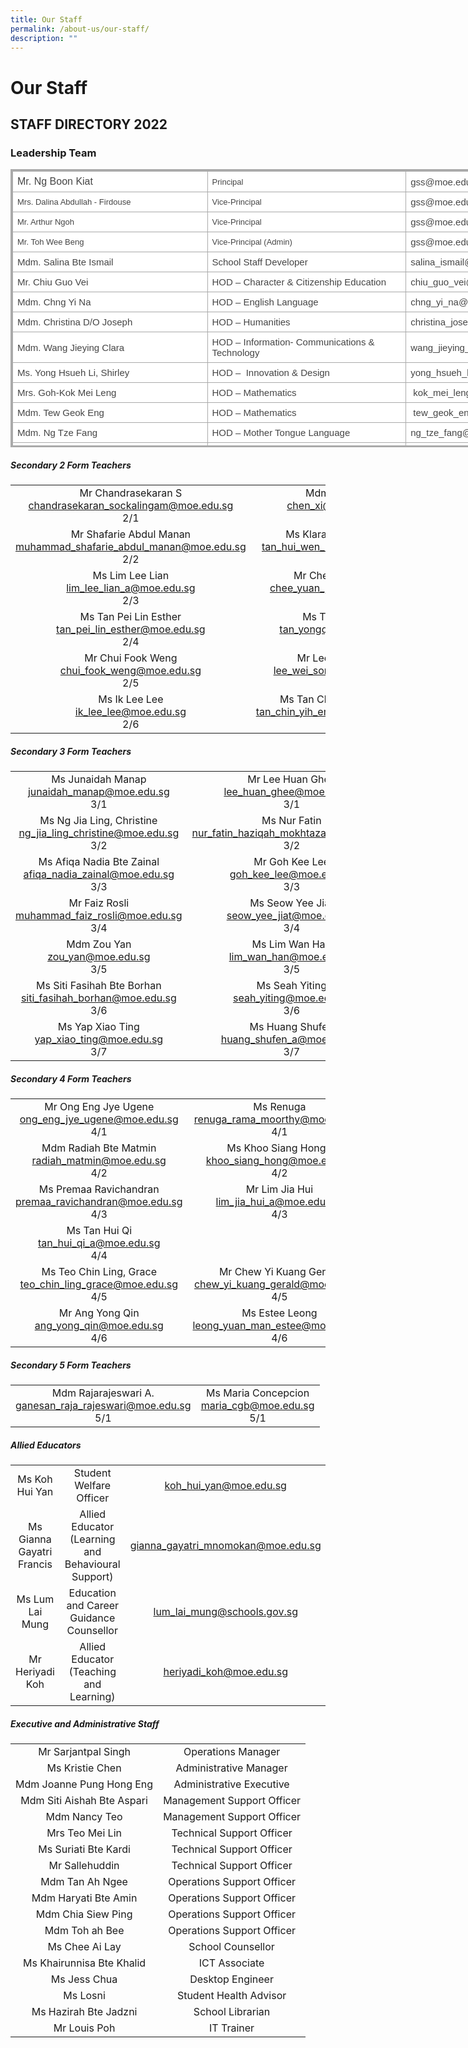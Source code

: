 ```yaml
---
title: Our Staff
permalink: /about-us/our-staff/
description: ""
---
```

# **Our Staff**

## STAFF DIRECTORY 2022

### Leadership Team

<table style="margin: 0px; outline: 0px; padding: 0px; border-collapse: collapse; border: 3px solid rgb(170, 170, 170); color: rgb(69, 69, 69); font-family: Arial, sans-serif; font-size: 15px; font-style: normal; font-variant-ligatures: normal; font-variant-caps: normal; font-weight: 500; letter-spacing: normal; orphans: 2; text-align: left; text-transform: none; white-space: normal; widows: 2; word-spacing: 0px; -webkit-text-stroke-width: 0px; background-color: rgb(255, 255, 255); text-decoration-thickness: initial; text-decoration-style: initial; text-decoration-color: initial; width: 950px; height: 445px;" class="iveo_table ives_tab_simple3" width="874"><tbody style="margin: 0px; outline: 0px; padding: 0px;" class=""><tr style="margin: 0px; outline: 0px; padding: 0px;" class="" height="23"><td style="margin: 0px; outline: 0px; padding: 7px; text-align: left; border: 1px solid rgb(170, 170, 170); width: 450px;" width="500" class="" height="28"><font style="margin: 0px; outline: 0px; padding: 0px;" size="3" face="arial, sans-serif">Mr. Ng Boon Kiat</font></td><td style="margin: 0px; outline: 0px; padding: 7px; text-align: left; border: 1px solid rgb(170, 170, 170); width: 450px;" width="500" class=""><font style="margin: 0px; outline: 0px; padding: 0px;" size="2" face="arial, sans-serif">Principal&nbsp;</font></td><td style="margin: 0px; outline: 0px; padding: 7px; text-align: left; border: 1px solid rgb(170, 170, 170); width: 250px;" width="200" class=""><font style="margin: 0px; outline: 0px; padding: 0px;" face="arial, sans-serif">gss@moe.edu.sg&nbsp;</font></td></tr><tr style="margin: 0px; outline: 0px; padding: 0px;" class="" height="23"><td style="margin: 0px; outline: 0px; padding: 7px; text-align: left; border: 1px solid rgb(170, 170, 170);" width="234" class="" height="23"><font style="margin: 0px; outline: 0px; padding: 0px;" size="2" face="arial, sans-serif">Mrs. Dalina Abdullah<font style="margin: 0px; outline: 0px; padding: 0px;" class="">&nbsp;-&nbsp;</font><font style="margin: 0px; outline: 0px; padding: 0px;" class="">Firdouse</font><font style="margin: 0px; outline: 0px; padding: 0px;" class="">&nbsp;&nbsp;</font></font></td><td style="margin: 0px; outline: 0px; padding: 7px; text-align: left; border: 1px solid rgb(170, 170, 170);" width="366" class=""><font style="margin: 0px; outline: 0px; padding: 0px;" size="2" face="arial, sans-serif">Vice-Principal<font style="margin: 0px; outline: 0px; padding: 0px;" class="">&nbsp;</font></font></td><td style="margin: 0px; outline: 0px; padding: 7px; text-align: left; border: 1px solid rgb(170, 170, 170);" width="274" class=""><font style="margin: 0px; outline: 0px; padding: 0px;" face="arial, sans-serif">gss@moe.edu.sg&nbsp;&nbsp;</font></td></tr><tr style="margin: 0px; outline: 0px; padding: 0px;" class="" height="23"><td style="margin: 0px; outline: 0px; padding: 7px; text-align: left; border: 1px solid rgb(170, 170, 170);" width="234" class="" height="23"><font style="margin: 0px; outline: 0px; padding: 0px;" size="2" face="arial, sans-serif">Mr. Arthur Ngoh</font></td><td style="margin: 0px; outline: 0px; padding: 7px; text-align: left; border: 1px solid rgb(170, 170, 170);" width="366" class=""><font style="margin: 0px; outline: 0px; padding: 0px;" size="2" face="arial, sans-serif">Vice-Principal<font style="margin: 0px; outline: 0px; padding: 0px;" class="">&nbsp;</font></font></td><td style="margin: 0px; outline: 0px; padding: 7px; text-align: left; border: 1px solid rgb(170, 170, 170);" width="274" class=""><font style="margin: 0px; outline: 0px; padding: 0px;" face="arial, sans-serif">gss@moe.edu.sg&nbsp;</font></td></tr><tr style="margin: 0px; outline: 0px; padding: 0px;" class="" height="23"><td style="margin: 0px; outline: 0px; padding: 7px; text-align: left; border: 1px solid rgb(170, 170, 170);" width="234" class="" height="23"><font style="margin: 0px; outline: 0px; padding: 0px;" size="2" face="arial, sans-serif">Mr. Toh Wee Beng</font></td><td style="margin: 0px; outline: 0px; padding: 7px; text-align: left; border: 1px solid rgb(170, 170, 170);" width="366" class=""><font style="margin: 0px; outline: 0px; padding: 0px;" size="2" face="arial, sans-serif">Vice-Principal (Admin)<font style="margin: 0px; outline: 0px; padding: 0px;" class="">&nbsp;</font></font></td><td style="margin: 0px; outline: 0px; padding: 7px; text-align: left; border: 1px solid rgb(170, 170, 170);" width="274" class=""><font style="margin: 0px; outline: 0px; padding: 0px;" face="arial, sans-serif">gss@moe.edu.sg&nbsp;&nbsp;</font></td></tr><tr style="margin: 0px; outline: 0px; padding: 0px;" class="" height="22"><td style="margin: 0px; outline: 0px; padding: 7px; text-align: left; border: 1px solid rgb(170, 170, 170);" width="234" class="" height="22"><font style="margin: 0px; outline: 0px; padding: 0px;" face="arial, sans-serif">Mdm. Salina Bte Ismail</font></td><td style="margin: 0px; outline: 0px; padding: 7px; text-align: left; border: 1px solid rgb(170, 170, 170);" width="366" class=""><font style="margin: 0px; outline: 0px; padding: 0px;" face="arial, sans-serif"><font style="margin: 0px; outline: 0px; padding: 0px;" class="">School Staff Developer</font></font></td><td style="margin: 0px; outline: 0px; padding: 7px; text-align: left; border: 1px solid rgb(170, 170, 170);" width="274" class=""><font style="margin: 0px; outline: 0px; padding: 0px;" face="arial, sans-serif">salina_ismail@moe.edu.sg<font style="margin: 0px; outline: 0px; padding: 0px;" class="">&nbsp;</font></font></td></tr><tr style="margin: 0px; outline: 0px; padding: 0px;" class="" height="22"><td style="margin: 0px; outline: 0px; padding: 7px; text-align: left; border: 1px solid rgb(170, 170, 170);" width="234" class="" height="22"><font style="margin: 0px; outline: 0px; padding: 0px;" face="arial, sans-serif">Mr. Chiu Guo Vei<font style="margin: 0px; outline: 0px; padding: 0px;" class="">&nbsp;</font></font></td><td style="margin: 0px; outline: 0px; padding: 7px; text-align: left; border: 1px solid rgb(170, 170, 170);" width="366" class=""><font style="margin: 0px; outline: 0px; padding: 0px;" face="arial, sans-serif">HOD –&nbsp;Character &amp; Citizenship Education</font></td><td style="margin: 0px; outline: 0px; padding: 7px; text-align: left; border: 1px solid rgb(170, 170, 170);" width="274" class=""><font style="margin: 0px; outline: 0px; padding: 0px;" face="arial, sans-serif">chiu_guo_vei@moe.edu.sg</font></td></tr><tr style="margin: 0px; outline: 0px; padding: 0px;" class="" height="22"><td style="margin: 0px; outline: 0px; padding: 7px; text-align: left; border: 1px solid rgb(170, 170, 170);" width="234" class="" height="22"><font style="margin: 0px; outline: 0px; padding: 0px;" face="arial, sans-serif">Mdm. Chng Yi Na&nbsp;</font></td><td style="margin: 0px; outline: 0px; padding: 7px; text-align: left; border: 1px solid rgb(170, 170, 170);" width="366" class=""><font style="margin: 0px; outline: 0px; padding: 0px;" face="arial, sans-serif">HOD – English Language<font style="margin: 0px; outline: 0px; padding: 0px;" class="">&nbsp;</font></font></td><td style="margin: 0px; outline: 0px; padding: 7px; text-align: left; border: 1px solid rgb(170, 170, 170);" width="274" class=""><font style="margin: 0px; outline: 0px; padding: 0px;" face="arial, sans-serif">chng_yi_na@moe.edu.sg&nbsp;<font style="margin: 0px; outline: 0px; padding: 0px;" class="">&nbsp;</font></font></td></tr><tr style="margin: 0px; outline: 0px; padding: 0px;" class="" height="22"><td style="margin: 0px; outline: 0px; padding: 7px; text-align: left; border: 1px solid rgb(170, 170, 170);" width="234" class="" height="22"><font style="margin: 0px; outline: 0px; padding: 0px;" face="arial, sans-serif">Mdm. Christina D/O Joseph</font></td><td style="margin: 0px; outline: 0px; padding: 7px; text-align: left; border: 1px solid rgb(170, 170, 170);" width="366" class=""><font style="margin: 0px; outline: 0px; padding: 0px;" face="arial, sans-serif"><font style="margin: 0px; outline: 0px; padding: 0px;" class="">HOD – Humanities</font></font></td><td style="margin: 0px; outline: 0px; padding: 7px; text-align: left; border: 1px solid rgb(170, 170, 170);" width="274" class=""><font style="margin: 0px; outline: 0px; padding: 0px;" face="arial, sans-serif">christina_joseph@moe.edu.sg<font style="margin: 0px; outline: 0px; padding: 0px;" class="">&nbsp;</font></font></td></tr><tr style="margin: 0px; outline: 0px; padding: 0px;" class="" height="19"><td style="margin: 0px; outline: 0px; padding: 7px; text-align: left; border: 1px solid rgb(170, 170, 170);" width="234" class="" height="19"><font style="margin: 0px; outline: 0px; padding: 0px;" face="arial, sans-serif">Mdm. Wang Jieying Clara&nbsp;</font></td><td style="margin: 0px; outline: 0px; padding: 7px; text-align: left; border: 1px solid rgb(170, 170, 170);" width="366" class=""><font style="margin: 0px; outline: 0px; padding: 0px;" face="arial, sans-serif">HOD –&nbsp;Information- Communications &amp; Technology&nbsp;</font></td><td style="margin: 0px; outline: 0px; padding: 7px; text-align: left; border: 1px solid rgb(170, 170, 170);" width="274" class=""><font style="margin: 0px; outline: 0px; padding: 0px;" face="arial, sans-serif">wang_jieying_clara@moe.edu.sg&nbsp;<font style="margin: 0px; outline: 0px; padding: 0px;" class="">&nbsp;</font></font></td></tr><tr style="margin: 0px; outline: 0px; padding: 0px;" class="" height="22"><td style="margin: 0px; outline: 0px; padding: 7px; text-align: left; border: 1px solid rgb(170, 170, 170);" width="234" class="" height="22"><span style="margin: 0px; outline: 0px; padding: 0px;" class=""><font style="margin: 0px; outline: 0px; padding: 0px;" face="arial, sans-serif">Ms. Yong Hsueh Li, Shirley&nbsp;&nbsp;&nbsp;&nbsp;</font></span></td><td style="margin: 0px; outline: 0px; padding: 7px; text-align: left; border: 1px solid rgb(170, 170, 170);" width="366" class=""><span style="margin: 0px; outline: 0px; padding: 0px;" class=""><font style="margin: 0px; outline: 0px; padding: 0px;" face="arial, sans-serif">HOD&nbsp;–&nbsp;&nbsp;Innovation &amp; Design&nbsp;&nbsp;</font></span></td><td style="margin: 0px; outline: 0px; padding: 7px; text-align: left; border: 1px solid rgb(170, 170, 170);" width="274" class=""><span style="margin: 0px; outline: 0px; padding: 0px;" class=""><font style="margin: 0px; outline: 0px; padding: 0px;" face="arial, sans-serif">yong_hsueh_li_shirley@moe.edu.sg&nbsp;&nbsp;&nbsp;&nbsp;</font></span></td></tr><tr style="margin: 0px; outline: 0px; padding: 0px;" class="" height="22"><td style="margin: 0px; outline: 0px; padding: 7px; text-align: left; border: 1px solid rgb(170, 170, 170);" width="234" class="" height="22"><span style="margin: 0px; outline: 0px; padding: 0px;" class=""><font style="margin: 0px; outline: 0px; padding: 0px;" face="arial, sans-serif">Mrs. Goh-Kok Mei Leng&nbsp;</font></span></td><td style="margin: 0px; outline: 0px; padding: 7px; text-align: left; border: 1px solid rgb(170, 170, 170);" width="366" class=""><span style="margin: 0px; outline: 0px; padding: 0px;" class=""><font style="margin: 0px; outline: 0px; padding: 0px;" face="arial, sans-serif">HOD – Mathematics&nbsp;&nbsp;</font></span></td><td style="margin: 0px; outline: 0px; padding: 7px; text-align: left; border: 1px solid rgb(170, 170, 170);" width="274" class=""><font style="margin: 0px; outline: 0px; padding: 0px;" face="arial, sans-serif">&nbsp;kok_mei_leng@moe.edu.sg&nbsp;</font></td></tr><tr style="margin: 0px; outline: 0px; padding: 0px;" class="" height="22"><td style="margin: 0px; outline: 0px; padding: 7px; text-align: left; border: 1px solid rgb(170, 170, 170);" width="234" class="" height="22"><span style="margin: 0px; outline: 0px; padding: 0px;" class=""><font style="margin: 0px; outline: 0px; padding: 0px;" face="arial, sans-serif">Mdm. Tew Geok Eng&nbsp;</font></span></td><td style="margin: 0px; outline: 0px; padding: 7px; text-align: left; border: 1px solid rgb(170, 170, 170);" width="366" class=""><span style="margin: 0px; outline: 0px; padding: 0px;" class=""><font style="margin: 0px; outline: 0px; padding: 0px;" face="arial, sans-serif">HOD – Mathematics&nbsp;&nbsp;</font></span></td><td style="margin: 0px; outline: 0px; padding: 7px; text-align: left; border: 1px solid rgb(170, 170, 170);" width="274" class=""><font style="margin: 0px; outline: 0px; padding: 0px;" face="arial, sans-serif">&nbsp;tew_geok_eng@moe.edu.sg&nbsp;</font></td></tr><tr style="margin: 0px; outline: 0px; padding: 0px;" class="" height="22"><td style="margin: 0px; outline: 0px; padding: 7px; text-align: left; border: 1px solid rgb(170, 170, 170);" width="234" class="" height="22"><font style="margin: 0px; outline: 0px; padding: 0px;" face="arial, sans-serif">Mdm. Ng Tze Fang&nbsp;&nbsp;</font></td><td style="margin: 0px; outline: 0px; padding: 7px; text-align: left; border: 1px solid rgb(170, 170, 170);" width="366" class=""><font style="margin: 0px; outline: 0px; padding: 0px;" face="arial, sans-serif">HOD – Mother Tongue Language</font></td><td style="margin: 0px; outline: 0px; padding: 7px; text-align: left; border: 1px solid rgb(170, 170, 170);" width="274" class=""><span style="margin: 0px; outline: 0px; padding: 0px;" class=""><font style="margin: 0px; outline: 0px; padding: 0px;" face="arial, sans-serif">ng_tze_fang@moe.edu.sg&nbsp;&nbsp;</font></span></td></tr><tr style="margin: 0px; outline: 0px; padding: 0px;" class="" height="22"><td style="margin: 0px; outline: 0px; padding: 7px; text-align: left; border: 1px solid rgb(170, 170, 170);" width="234" class="" height="22"><span style="margin: 0px; outline: 0px; padding: 0px;" class=""><font style="margin: 0px; outline: 0px; padding: 0px;" face="arial, sans-serif">Mr. R Rajkumar&nbsp;</font></span></td><td style="margin: 0px; outline: 0px; padding: 7px; text-align: left; border: 1px solid rgb(170, 170, 170);" width="366" class=""><span style="margin: 0px; outline: 0px; padding: 0px;" class=""><font style="margin: 0px; outline: 0px; padding: 0px;" face="arial, sans-serif">HOD&nbsp;– Normal(Technical)&nbsp;&nbsp;&nbsp;</font></span></td><td style="margin: 0px; outline: 0px; padding: 7px; text-align: left; border: 1px solid rgb(170, 170, 170);" width="274" class=""><span style="margin: 0px; outline: 0px; padding: 0px;" class=""><font style="margin: 0px; outline: 0px; padding: 0px;" face="arial, sans-serif">r_rajkumar@moe.edu.sg&nbsp;&nbsp;&nbsp;</font></span></td></tr><tr style="margin: 0px; outline: 0px; padding: 0px;" class="" height="22"><td style="margin: 0px; outline: 0px; padding: 7px; text-align: left; border: 1px solid rgb(170, 170, 170);" width="234" class="" height="22"><font style="margin: 0px; outline: 0px; padding: 0px;" face="arial, sans-serif">Ms. Ang Lip Eng Penny&nbsp;</font></td><td style="margin: 0px; outline: 0px; padding: 7px; text-align: left; border: 1px solid rgb(170, 170, 170);" width="366" class=""><font style="margin: 0px; outline: 0px; padding: 0px;" face="arial, sans-serif">HOD – Physical Education | CCA<font style="margin: 0px; outline: 0px; padding: 0px;" class="">&nbsp;</font></font></td><td style="margin: 0px; outline: 0px; padding: 7px; text-align: left; border: 1px solid rgb(170, 170, 170);" width="274" class=""><font style="margin: 0px; outline: 0px; padding: 0px;" face="arial, sans-serif">ang_lip_eng@moe.edu.sg&nbsp;<font style="margin: 0px; outline: 0px; padding: 0px;" class="">&nbsp;</font></font></td></tr><tr style="margin: 0px; outline: 0px; padding: 0px;" class="" height="22"><td style="margin: 0px; outline: 0px; padding: 7px; text-align: left; border: 1px solid rgb(170, 170, 170);" width="234" class="" height="22"><font style="margin: 0px; outline: 0px; padding: 0px;" face="arial, sans-serif">Mr. Ahangama Badalge Terence</font></td><td style="margin: 0px; outline: 0px; padding: 7px; text-align: left; border: 1px solid rgb(170, 170, 170);" width="366" class=""><font style="margin: 0px; outline: 0px; padding: 0px;" face="arial, sans-serif">HOD – Science<font style="margin: 0px; outline: 0px; padding: 0px;" class="">&nbsp;</font></font></td><td style="margin: 0px; outline: 0px; padding: 7px; text-align: left; border: 1px solid rgb(170, 170, 170);" width="274" class=""><font style="margin: 0px; outline: 0px; padding: 0px;" face="arial, sans-serif">ahangama_badalge_terence@moe.edu.sg&nbsp;<font style="margin: 0px; outline: 0px; padding: 0px;" class="">&nbsp;</font></font></td></tr><tr style="margin: 0px; outline: 0px; padding: 0px;" class="" height="22"><td style="margin: 0px; outline: 0px; padding: 7px; text-align: left; border: 1px solid rgb(170, 170, 170);" width="234" class="" height="22"><font style="margin: 0px; outline: 0px; padding: 0px;" face="arial, sans-serif">Ms. Yong Woei Shyang</font></td><td style="margin: 0px; outline: 0px; padding: 7px; text-align: left; border: 1px solid rgb(170, 170, 170);" width="366" class=""><font style="margin: 0px; outline: 0px; padding: 0px;" face="arial, sans-serif"><span style="margin: 0px; outline: 0px; padding: 0px;" class="">HOD<font style="margin: 0px; outline: 0px; padding: 0px;" class="">&nbsp;–&nbsp;</font><font style="margin: 0px; outline: 0px; padding: 0px;" class="">Student Management</font><font style="margin: 0px; outline: 0px; padding: 0px;" class="">&nbsp;</font></span><span style="margin: 0px; outline: 0px; padding: 0px;" class=""></span></font></td><td style="margin: 0px; outline: 0px; padding: 7px; text-align: left; border: 1px solid rgb(170, 170, 170);" width="274" class=""><font style="margin: 0px; outline: 0px; padding: 0px;" face="arial, sans-serif">yong_woei_shyang@moe.edu.sg&nbsp;<font style="margin: 0px; outline: 0px; padding: 0px;" class="">&nbsp;</font></font></td></tr><tr style="margin: 0px; outline: 0px; padding: 0px;" class="" height="22"><td style="margin: 0px; outline: 0px; padding: 7px; text-align: left; border: 1px solid rgb(170, 170, 170);" width="234" class="" height="22"><font style="margin: 0px; outline: 0px; padding: 0px;" face="arial, sans-serif">Mr. Wong Shan Jing</font></td><td style="margin: 0px; outline: 0px; padding: 7px; text-align: left; border: 1px solid rgb(170, 170, 170);" width="366" class=""><font style="margin: 0px; outline: 0px; padding: 0px;" face="arial, sans-serif">Year Head (Sec 2/3)<font style="margin: 0px; outline: 0px; padding: 0px;" class="">&nbsp;</font></font></td><td style="margin: 0px; outline: 0px; padding: 7px; text-align: left; border: 1px solid rgb(170, 170, 170);" width="274" class=""><font style="margin: 0px; outline: 0px; padding: 0px;" face="arial, sans-serif">wong_shan_jing@moe.edu.sg<font style="margin: 0px; outline: 0px; padding: 0px;" class="">&nbsp;&nbsp;</font></font></td></tr><tr style="margin: 0px; outline: 0px; padding: 0px;" class="" height="22"><td style="margin: 0px; outline: 0px; padding: 7px; text-align: left; border: 1px solid rgb(170, 170, 170);" width="234" class="" height="22"><font style="margin: 0px; outline: 0px; padding: 0px;" face="arial, sans-serif">Ms. Yiew Qifang Daphne</font></td><td style="margin: 0px; outline: 0px; padding: 7px; text-align: left; border: 1px solid rgb(170, 170, 170);" width="366" class=""><font style="margin: 0px; outline: 0px; padding: 0px;" face="arial, sans-serif">Year Head (Sec 1/4/5)&nbsp;</font></td><td style="margin: 0px; outline: 0px; padding: 7px; text-align: left; border: 1px solid rgb(170, 170, 170);" width="274" class=""><font style="margin: 0px; outline: 0px; padding: 0px;" face="arial, sans-serif">&nbsp;yiew_qifang_daphne@moe.edu.sg&nbsp;</font></td></tr><tr style="margin: 0px; outline: 0px; padding: 0px;" class="" height="22"><td style="margin: 0px; outline: 0px; padding: 7px; text-align: left; border: 1px solid rgb(170, 170, 170);" width="234" class="" height="22"><font style="margin: 0px; outline: 0px; padding: 0px;" face="arial, sans-serif">Mr. Naraindran S/O Chandrashagaran</font></td><td style="margin: 0px; outline: 0px; padding: 7px; text-align: left; border: 1px solid rgb(170, 170, 170);" width="366" class=""><font style="margin: 0px; outline: 0px; padding: 0px;" face="arial, sans-serif"><font style="margin: 0px; outline: 0px; padding: 0px;" class="">Assistant Year Head</font></font></td><td style="margin: 0px; outline: 0px; padding: 7px; text-align: left; border: 1px solid rgb(170, 170, 170);" width="274" class=""><font style="margin: 0px; outline: 0px; padding: 0px;" face="arial, sans-serif">naraindran_chandrashagaran@moe.edu.sg&nbsp;<font style="margin: 0px; outline: 0px; padding: 0px;" class="">&nbsp;</font></font></td></tr><tr style="margin: 0px; outline: 0px; padding: 0px;" class="" height="22"><td style="margin: 0px; outline: 0px; padding: 7px; text-align: left; border: 1px solid rgb(170, 170, 170);" width="234" class="" height="22"><font style="margin: 0px; outline: 0px; padding: 0px;" face="arial, sans-serif">Mdm. Grace Foa Chee Zhu</font></td><td style="margin: 0px; outline: 0px; padding: 7px; text-align: left; border: 1px solid rgb(170, 170, 170);" width="366" class=""><span style="margin: 0px; outline: 0px; padding: 0px;" class=""><font style="margin: 0px; outline: 0px; padding: 0px;" face="arial, sans-serif">SH – CCE<font style="margin: 0px; outline: 0px; padding: 0px;" class="">&nbsp;</font></font></span></td><td style="margin: 0px; outline: 0px; padding: 7px; text-align: left; border: 1px solid rgb(170, 170, 170);" width="274" class=""><font style="margin: 0px; outline: 0px; padding: 0px;" face="arial, sans-serif">foa_chee_zhu@moe.edu.sg&nbsp;<font style="margin: 0px; outline: 0px; padding: 0px;" class="">&nbsp;&nbsp;&nbsp;</font></font></td></tr><tr style="margin: 0px; outline: 0px; padding: 0px;" class="" height="22"><td style="margin: 0px; outline: 0px; padding: 7px; text-align: left; border: 1px solid rgb(170, 170, 170);" width="234" class="" height="22"><font style="margin: 0px; outline: 0px; padding: 0px;" face="arial, sans-serif">Ms. Cheong Xinni Cheryl<font style="margin: 0px; outline: 0px; padding: 0px;" class="">&nbsp;</font></font></td><td style="margin: 0px; outline: 0px; padding: 7px; text-align: left; border: 1px solid rgb(170, 170, 170);" width="366" class=""><span style="margin: 0px; outline: 0px; padding: 0px;" class=""><font style="margin: 0px; outline: 0px; padding: 0px;" face="arial, sans-serif">SH – Chemistry<font style="margin: 0px; outline: 0px; padding: 0px;" class="">&nbsp;</font></font></span></td><td style="margin: 0px; outline: 0px; padding: 7px; text-align: left; border: 1px solid rgb(170, 170, 170);" width="274" class=""><font style="margin: 0px; outline: 0px; padding: 0px;" face="arial, sans-serif">cheong_xinni_cheryl@moe.edu.sg&nbsp;<font style="margin: 0px; outline: 0px; padding: 0px;" class="">&nbsp;&nbsp;&nbsp;</font></font></td></tr><tr style="margin: 0px; outline: 0px; padding: 0px;" class="" height="22"><td style="margin: 0px; outline: 0px; padding: 7px; text-align: left; border: 1px solid rgb(170, 170, 170);" width="234" class="" height="22"><font style="margin: 0px; outline: 0px; padding: 0px;" face="arial, sans-serif">Mdm. Shen Wei&nbsp;</font></td><td style="margin: 0px; outline: 0px; padding: 7px; text-align: left; border: 1px solid rgb(170, 170, 170);" width="366" class=""><font style="margin: 0px; outline: 0px; padding: 0px;" face="arial, sans-serif">SH –&nbsp;Chinese Language<font style="margin: 0px; outline: 0px; padding: 0px;" class="">&nbsp;</font></font></td><td style="margin: 0px; outline: 0px; padding: 7px; text-align: left; border: 1px solid rgb(170, 170, 170);" width="274" class=""><font style="margin: 0px; outline: 0px; padding: 0px;" face="arial, sans-serif">shen_wei@moe.edu.sg&nbsp;<font style="margin: 0px; outline: 0px; padding: 0px;" class="">&nbsp;&nbsp;</font></font></td></tr><tr style="margin: 0px; outline: 0px; padding: 0px;" class="" height="22"><td style="margin: 0px; outline: 0px; padding: 7px; text-align: left; border: 1px solid rgb(170, 170, 170);" width="234" class="" height="22"><font style="margin: 0px; outline: 0px; padding: 0px;" face="arial, sans-serif">Ms. Ng Huey Lee</font></td><td style="margin: 0px; outline: 0px; padding: 7px; text-align: left; border: 1px solid rgb(170, 170, 170);" width="366" class=""><font style="margin: 0px; outline: 0px; padding: 0px;" face="arial, sans-serif">SH – Design &amp; Technology&nbsp;<font style="margin: 0px; outline: 0px; padding: 0px;" class="">&nbsp;</font></font></td><td style="margin: 0px; outline: 0px; padding: 7px; text-align: left; border: 1px solid rgb(170, 170, 170);" width="274" class=""><font style="margin: 0px; outline: 0px; padding: 0px;" face="arial, sans-serif">ng_huey_lee@moe.edu.sg&nbsp;<font style="margin: 0px; outline: 0px; padding: 0px;" class="">&nbsp;</font></font></td></tr><tr style="margin: 0px; outline: 0px; padding: 0px;" class="" height="22"><td style="margin: 0px; outline: 0px; padding: 7px; text-align: left; border: 1px solid rgb(170, 170, 170);" width="234" class="" height="22"><font style="margin: 0px; outline: 0px; padding: 0px;" face="arial, sans-serif">Ms. Meenatchi D/O Ramasamy</font></td><td style="margin: 0px; outline: 0px; padding: 7px; text-align: left; border: 1px solid rgb(170, 170, 170);" width="366" class=""><font style="margin: 0px; outline: 0px; padding: 0px;" face="arial, sans-serif"><font style="margin: 0px; outline: 0px; padding: 0px;" class="">SH</font><font style="margin: 0px; outline: 0px; padding: 0px;" class="">&nbsp;– English Language&nbsp;</font></font></td><td style="margin: 0px; outline: 0px; padding: 7px; text-align: left; border: 1px solid rgb(170, 170, 170);" width="274" class=""><span style="margin: 0px; outline: 0px; padding: 0px;" class=""><font style="margin: 0px; outline: 0px; padding: 0px;" face="arial, sans-serif">meenatchi_ramasamy@moe.edu.sg<font style="margin: 0px; outline: 0px; padding: 0px;" class="">&nbsp;&nbsp;</font></font></span></td></tr><tr style="margin: 0px; outline: 0px; padding: 0px;" class="" height="22"><td style="margin: 0px; outline: 0px; padding: 7px; text-align: left; border: 1px solid rgb(170, 170, 170);" width="234" class="" height="22"><font style="margin: 0px; outline: 0px; padding: 0px;" face="arial, sans-serif">Ms. Nurhayati Bte Rahman<font style="margin: 0px; outline: 0px; padding: 0px;" class="">&nbsp;</font></font></td><td style="margin: 0px; outline: 0px; padding: 7px; text-align: left; border: 1px solid rgb(170, 170, 170);" width="366" class=""><font style="margin: 0px; outline: 0px; padding: 0px;" face="arial, sans-serif">SH – Geography<font style="margin: 0px; outline: 0px; padding: 0px;" class="">&nbsp;</font></font></td><td style="margin: 0px; outline: 0px; padding: 7px; text-align: left; border: 1px solid rgb(170, 170, 170);" width="274" class=""><font style="margin: 0px; outline: 0px; padding: 0px;" face="arial, sans-serif">nurhayati_rahman@moe.edu.sg&nbsp;<font style="margin: 0px; outline: 0px; padding: 0px;" class="">&nbsp;</font></font></td></tr><tr style="margin: 0px; outline: 0px; padding: 0px;" class="" height="22"><td style="margin: 0px; outline: 0px; padding: 7px; text-align: left; border: 1px solid rgb(170, 170, 170);" width="234" class="" height="22"><font style="margin: 0px; outline: 0px; padding: 0px;" face="arial, sans-serif">Mr. Lim Yeun Chen Mark</font></td><td style="margin: 0px; outline: 0px; padding: 7px; text-align: left; border: 1px solid rgb(170, 170, 170);" width="366" class=""><font style="margin: 0px; outline: 0px; padding: 0px;" face="arial, sans-serif"><font style="margin: 0px; outline: 0px; padding: 0px;" class="">SH – Information-Communications &amp; Technology&nbsp;</font></font></td><td style="margin: 0px; outline: 0px; padding: 7px; text-align: left; border: 1px solid rgb(170, 170, 170);" width="274" class=""><font style="margin: 0px; outline: 0px; padding: 0px;" face="arial, sans-serif">lim_yeun_chen@moe.edu.sg<font style="margin: 0px; outline: 0px; padding: 0px;" class="">&nbsp;</font></font></td></tr><tr style="margin: 0px; outline: 0px; padding: 0px;"><td style="margin: 0px; outline: 0px; padding: 7px; text-align: left !important; border: 1px solid rgb(170, 170, 170);">Mr Chin Zhi Hao&nbsp;</td><td style="margin: 0px; outline: 0px; padding: 7px; text-align: left !important; border: 1px solid rgb(170, 170, 170);">SH&nbsp;– Mathematics<br style="margin: 0px; outline: 0px; padding: 0px;"></td><td style="margin: 0px; outline: 0px; padding: 7px; text-align: left !important; border: 1px solid rgb(170, 170, 170);">chin_zhi_hao@moe.edu.sg&nbsp;</td></tr><tr style="margin: 0px; outline: 0px; padding: 0px;" class="" height="22"><td style="margin: 0px; outline: 0px; padding: 7px; text-align: left; border: 1px solid rgb(170, 170, 170);" width="234" class="" height="22"><font style="margin: 0px; outline: 0px; padding: 0px;" face="arial, sans-serif">Ms. Sylvia Lim</font></td><td style="margin: 0px; outline: 0px; padding: 7px; text-align: left; border: 1px solid rgb(170, 170, 170);" width="366" class=""><font style="margin: 0px; outline: 0px; padding: 0px;" face="arial, sans-serif">SH&nbsp;–&nbsp;Physical Education<font style="margin: 0px; outline: 0px; padding: 0px;" class="">&nbsp;</font></font></td><td style="margin: 0px; outline: 0px; padding: 7px; text-align: left; border: 1px solid rgb(170, 170, 170);" width="274" class=""><font style="margin: 0px; outline: 0px; padding: 0px;" face="arial, sans-serif">lim_sze_hui_sylvia@moe.edu.sg<font style="margin: 0px; outline: 0px; padding: 0px;" class="">&nbsp;&nbsp;</font></font></td></tr><tr style="margin: 0px; outline: 0px; padding: 0px;" class="" height="22"><td style="margin: 0px; outline: 0px; padding: 7px; text-align: left; border: 1px solid rgb(170, 170, 170);" width="234" class="" height="22"><font style="margin: 0px; outline: 0px; padding: 0px;" face="arial, sans-serif">Ms. Lydia Bte Salim&nbsp;</font></td><td style="margin: 0px; outline: 0px; padding: 7px; text-align: left; border: 1px solid rgb(170, 170, 170);" width="366" class=""><font style="margin: 0px; outline: 0px; padding: 0px;" face="arial, sans-serif">SH&nbsp;–&nbsp;<font style="margin: 0px; outline: 0px; padding: 0px;" class="">Science &amp; Innovation&nbsp;</font></font></td><td style="margin: 0px; outline: 0px; padding: 7px; text-align: left; border: 1px solid rgb(170, 170, 170);" width="274" class=""><font style="margin: 0px; outline: 0px; padding: 0px;" face="arial, sans-serif">lydia_salim@moe.edu.sg&nbsp;<font style="margin: 0px; outline: 0px; padding: 0px;" class="">&nbsp;</font></font></td></tr><tr style="margin: 0px; outline: 0px; padding: 0px;" class="" height="22"><td style="margin: 0px; outline: 0px; padding: 7px; text-align: left; border: 1px solid rgb(170, 170, 170);" width="234" class="" height="22"><font style="margin: 0px; outline: 0px; padding: 0px;" face="arial, sans-serif">Mr. Shaifrizman Bin Maktar</font></td><td style="margin: 0px; outline: 0px; padding: 7px; text-align: left; border: 1px solid rgb(170, 170, 170);" width="366" class=""><font style="margin: 0px; outline: 0px; padding: 0px;" face="arial, sans-serif">SH – Student Management<font style="margin: 0px; outline: 0px; padding: 0px;" class="">&nbsp;</font></font></td><td style="margin: 0px; outline: 0px; padding: 7px; text-align: left; border: 1px solid rgb(170, 170, 170);" width="274" class=""><font style="margin: 0px; outline: 0px; padding: 0px;" face="arial, sans-serif">shaifrizman_maktar@moe.edu.sg&nbsp;<font style="margin: 0px; outline: 0px; padding: 0px;" class="">&nbsp;</font></font></td></tr><tr style="margin: 0px; outline: 0px; padding: 0px;" class="" height="22"><td style="margin: 0px; outline: 0px; padding: 7px; text-align: left; border: 1px solid rgb(170, 170, 170);" width="234" class="" height="22"><font style="margin: 0px; outline: 0px; padding: 0px;" face="arial, sans-serif">Mdm. Lim Mei Tju</font></td><td style="margin: 0px; outline: 0px; padding: 7px; text-align: left; border: 1px solid rgb(170, 170, 170);" width="366" class=""><font style="margin: 0px; outline: 0px; padding: 0px;" face="arial, sans-serif"><font style="margin: 0px; outline: 0px; padding: 0px;" class="">ST – Art</font></font></td><td style="margin: 0px; outline: 0px; padding: 7px; text-align: left; border: 1px solid rgb(170, 170, 170);" width="274" class=""><font style="margin: 0px; outline: 0px; padding: 0px;" face="arial, sans-serif">lim_mei_tju@moe.edu.sg&nbsp;<font style="margin: 0px; outline: 0px; padding: 0px;" class="">&nbsp;</font></font></td></tr><tr style="margin: 0px; outline: 0px; padding: 0px;" class="" height="22"><td style="margin: 0px; outline: 0px; padding: 7px; text-align: left; border: 1px solid rgb(170, 170, 170);" width="234" class="" height="22"><font style="margin: 0px; outline: 0px; padding: 0px;" face="arial, sans-serif">Mdm. Liaw Poh Geok</font></td><td style="margin: 0px; outline: 0px; padding: 7px; text-align: left; border: 1px solid rgb(170, 170, 170);" width="366" class=""><font style="margin: 0px; outline: 0px; padding: 0px;" face="arial, sans-serif">ST – Design &amp; Technology<font style="margin: 0px; outline: 0px; padding: 0px;" class="">&nbsp;</font></font></td><td style="margin: 0px; outline: 0px; padding: 7px; text-align: left; border: 1px solid rgb(170, 170, 170);" width="274" class=""><font style="margin: 0px; outline: 0px; padding: 0px;" face="arial, sans-serif">liaw_poh_geok@moe.edu.sg&nbsp;<font style="margin: 0px; outline: 0px; padding: 0px;" class="">&nbsp;</font></font></td></tr><tr style="margin: 0px; outline: 0px; padding: 0px;" class="" height="22"><td style="margin: 0px; outline: 0px; padding: 7px; text-align: left; border: 1px solid rgb(170, 170, 170);" width="234" class="" height="22"><font style="margin: 0px; outline: 0px; padding: 0px;" face="arial, sans-serif">Ms. Maria Concepcion</font></td><td style="margin: 0px; outline: 0px; padding: 7px; text-align: left; border: 1px solid rgb(170, 170, 170);" width="366" class=""><font style="margin: 0px; outline: 0px; padding: 0px;" face="arial, sans-serif">ST<font style="margin: 0px; outline: 0px; padding: 0px;" class="">&nbsp;–&nbsp;</font><font style="margin: 0px; outline: 0px; padding: 0px;" class="">English Language&nbsp;</font><font style="margin: 0px; outline: 0px; padding: 0px;" class="">&nbsp;</font></font></td><td style="margin: 0px; outline: 0px; padding: 7px; text-align: left; border: 1px solid rgb(170, 170, 170);" width="274" class=""><span style="margin: 0px; outline: 0px; padding: 0px;" class=""><font style="margin: 0px; outline: 0px; padding: 0px;" face="arial, sans-serif">maria_cgb@moe.edu.sg<font style="margin: 0px; outline: 0px; padding: 0px;" class="">&nbsp;</font></font></span></td></tr><tr style="margin: 0px; outline: 0px; padding: 0px;" class="" height="22"><td style="margin: 0px; outline: 0px; padding: 7px; text-align: left; border: 1px solid rgb(170, 170, 170);" width="234" class="" height="22"><font style="margin: 0px; outline: 0px; padding: 0px;" face="arial, sans-serif">Mdm. Radiah Bte Matmin&nbsp;</font></td><td style="margin: 0px; outline: 0px; padding: 7px; text-align: left; border: 1px solid rgb(170, 170, 170);" width="366" class=""><span style="margin: 0px; outline: 0px; padding: 0px;" class=""><font style="margin: 0px; outline: 0px; padding: 0px;" face="arial, sans-serif">ST – Malay&nbsp;Language<font style="margin: 0px; outline: 0px; padding: 0px;" class="">&nbsp;</font></font></span></td><td style="margin: 0px; outline: 0px; padding: 7px; text-align: left; border: 1px solid rgb(170, 170, 170);" width="274" class=""><span style="margin: 0px; outline: 0px; padding: 0px;" class=""><font style="margin: 0px; outline: 0px; padding: 0px;" face="arial, sans-serif">radiah_matmin@moe.edu.sg<font style="margin: 0px; outline: 0px; padding: 0px;" class="">&nbsp;&nbsp;</font></font></span></td></tr><tr style="margin: 0px; outline: 0px; padding: 0px;" class="" height="22"><td style="margin: 0px; outline: 0px; padding: 7px; text-align: left; border: 1px solid rgb(170, 170, 170);" width="234" class="" height="22"><font style="margin: 0px; outline: 0px; padding: 0px;" face="arial, sans-serif">Mr. Ong Eng Jye Ugene&nbsp;</font></td><td style="margin: 0px; outline: 0px; padding: 7px; text-align: left; border: 1px solid rgb(170, 170, 170);" width="366" class=""><font style="margin: 0px; outline: 0px; padding: 0px;" face="arial, sans-serif">ST<font style="margin: 0px; outline: 0px; padding: 0px;" class="">&nbsp;–&nbsp;</font><font style="margin: 0px; outline: 0px; padding: 0px;" class="">Mathematics</font><font style="margin: 0px; outline: 0px; padding: 0px;" class="">&nbsp;</font></font></td><td style="margin: 0px; outline: 0px; padding: 7px; text-align: left; border: 1px solid rgb(170, 170, 170);" width="274" class=""><span style="margin: 0px; outline: 0px; padding: 0px;" class=""><font style="margin: 0px; outline: 0px; padding: 0px;" face="arial, sans-serif">ong_eng_jye_ugene@moe.edu.sg&nbsp;<font style="margin: 0px; outline: 0px; padding: 0px;" class="">&nbsp;&nbsp;&nbsp;</font></font></span></td></tr><tr style="margin: 0px; outline: 0px; padding: 0px;" class="" height="22"><td style="margin: 0px; outline: 0px; padding: 7px; text-align: left; border: 1px solid rgb(170, 170, 170);" width="234" class="" height="22"><font style="margin: 0px; outline: 0px; padding: 0px;" face="arial, sans-serif"><font style="margin: 0px; outline: 0px; padding: 0px;" class="">Mdm. Sangeetha D/O Chandra</font></font></td><td style="margin: 0px; outline: 0px; padding: 7px; text-align: left; border: 1px solid rgb(170, 170, 170);" width="366" class=""><font style="margin: 0px; outline: 0px; padding: 0px;" face="arial, sans-serif">ST<font style="margin: 0px; outline: 0px; padding: 0px;" class="">&nbsp;–&nbsp;</font><font style="margin: 0px; outline: 0px; padding: 0px;" class="">Mathematics</font><font style="margin: 0px; outline: 0px; padding: 0px;" class="">&nbsp;&nbsp;</font></font></td><td style="margin: 0px; outline: 0px; padding: 7px; text-align: left; border: 1px solid rgb(170, 170, 170);" width="274" class=""><font style="margin: 0px; outline: 0px; padding: 0px;" face="arial, sans-serif">sangeetha_chandra@moe.edu.sg&nbsp;<font style="margin: 0px; outline: 0px; padding: 0px;" class="">&nbsp;&nbsp;</font></font></td></tr></tbody></table>


     


##### Secondary 2 Form Teachers

|  	|  	|  	|
|:---:	|:---:	|:---:	|
| Mr Chandrasekaran S<br>chandrasekaran_sockalingam@moe.edu.sg<br>2/1   	| Mdm Chen Xi<br>[chen_xi@moe.edu.sg](mailto:chen_xi@moe.edu.sg)<br>2/1  	|   	|
| Mr Shafarie Abdul Manan<br>[muhammad_shafarie_abdul_manan@moe.edu.sg](mailto:muhammad_shafarie_abdul_manan@moe.edu.sg) <br>2/2 	| Ms Klara Tan Hui Wen<br>[tan_hui_wen_klara@moe.edu.sg](mailto:tan_hui_wen_klara@moe.edu.sg) <br>2/2 	|   	|
| Ms Lim Lee Lian<br>[lim_lee_lian_a@moe.edu.sg](mailto:lim_lee_lian_a@moe.edu.sg)         <br> 2/3    	| Mr Chee Yuan Jun<br>[chee_yuan_jun@moe.edu.sg](mailto:chee_yuan_jun@moe.edu.sg)<br>  2/3   	| Mr Heriyadi Koh<br> [heriyadi_koh@moe.edu.sg](mailto:heriyadi_koh@moe.edu.sg) <br>2/3  	|
| Ms Tan Pei Lin Esther<br>[tan_pei_lin_esther@moe.edu.sg](mailto:tan_pei_lin_esther@moe.edu.sg)<br>2/4 	| Ms Tan Yongqi<br>[tan_yongqi@moe.edu.sg](mailto:tan_yongqi@moe.edu.sg)<br>2/4  	|  	|
| Mr Chui Fook Weng<br>[chui_fook_weng@moe.edu.sg](mailto:chui_fook_weng@moe.edu.sg)<br>2/5 	| Mr Lee Wei Song<br>[lee_wei_song@moe.edu.sg](mailto:lee_wei_song@moe.edu.sg)<br>2/5 	|   	|
| Ms Ik Lee Lee<br>[ik_lee_lee@moe.edu.sg](mailto:ik_lee_lee@moe.edu.sg)<br>2/6 	| Ms Tan Chin Yih Emilline<br>[tan_chin_yih_emilline@moe.edu.sg](mailto:tan_chin_yih_emilline@moe.edu.sg)<br>2/6 	|   	|

##### Secondary 3 Form Teachers

|  	|  	|
|:---:	|:---:	|
| Ms Junaidah Manap<br>[junaidah_manap@moe.edu.sg](mailto:junaidah_manap@moe.edu.sg)<br>3/1 	| Mr Lee Huan Ghee<br>[lee_huan_ghee@moe.edu.sg](maillto:lee_huan_ghee@moe.edu.sg)<br>3/1  	|
| Ms Ng Jia Ling, Christine<br>[ng_jia_ling_christine@moe.edu.sg](mailto:ng_jia_ling_christine@moe.edu.sg)<br>3/2 	| Ms Nur Fatin<br>[nur_fatin_haziqah_mokhtaza@moe.edu.sg](mailto:nur_fatin_haziqah_mokhtaza@moe.edu.sg)<br>3/2 	|
| Ms Afiqa Nadia Bte Zainal<br>[afiqa_nadia_zainal@moe.edu.sg](mailto:afiqa_nadia_zainal@moe.edu.sg)<br>3/3 	| Mr Goh Kee Lee<br>[goh_kee_lee@moe.edu.sg](mailto:goh_kee_lee@moe.edu.sg)<br>3/3 	|
| Mr Faiz Rosli<br>[muhammad_faiz_rosli@moe.edu.sg](mailto:muhammad_faiz_rosli@moe.edu.sg)<br>3/4 	| Ms Seow Yee Jiat<br>[seow_yee_jiat@moe.edu.sg](mailto:seow_yee_jiat@moe.edu.sg)<br>3/4 	|
|  Mdm Zou Yan <br>[zou_yan@moe.edu.sg](mailto:zou_yan@moe.edu.sg) <br>3/5 	| Ms Lim Wan Han<br>[lim_wan_han@moe.edu.sg](mailto:lim_wan_han@moe.edu.sg)<br>3/5  	|
| Ms Siti Fasihah Bte Borhan <br>[siti_fasihah_borhan@moe.edu.sg](mailto:siti_fasihah_borhan@moe.edu.sg)<br>3/6   	| Ms Seah Yiting<br>[seah_yiting@moe.edu.sg](mailto:seah_yiting@moe.edu.sg)<br>3/6 	|
|  Ms Yap Xiao Ting<br> [ yap_xiao_ting@moe.edu.sg](mailto:yap_xiao_ting@moe.edu.sg)<br>3/7 	| Ms Huang Shufen<br>[huang_shufen_a@moe.edu.sg](mailto:huang_shufen_a@moe.edu.sg)<br>3/7 	|

##### Secondary 4 Form Teachers


|  	|  	|  	|
|:---:	|:---:	|:---:	|
| Mr Ong Eng Jye Ugene<br>[ong_eng_jye_ugene@moe.edu.sg](mailto:ong_eng_jye_ugene@moe.edu.sg)<br>4/1 	| Ms Renuga <br>[renuga_rama_moorthy@moe.edu.sg](mailto:renuga_rama_moorthy@moe.edu.sg)<br>4/1 	|   	|
|  Mdm Radiah Bte Matmin<br>[radiah_matmin@moe.edu.sg](mailto:radiah_matmin@moe.edu.sg)<br>4/2 	| Ms Khoo Siang Hong#<br>[khoo_siang_hong@moe.edu.sg](mailto:khoo_siang_hong@moe.edu.sg) <br>4/2 	| Ms Kezia Soh Jia Mei<br>[soh_jia_mei_kezia@moe.edu.sg](mailto:soh_jia_mei_kezia@moe.edu.sg) <br>4/2  	|
| Ms Premaa Ravichandran<br>[premaa_ravichandran@moe.edu.sg](mailto:premaa_ravichandran@moe.edu.sg)<br>4/3 	| Mr Lim Jia Hui<br>[lim_jia_hui_a@moe.edu.fsg](mailto:lim_jia_hui_a@moe.edu.sg)<br>4/3 	|   	|
| Ms Tan Hui Qi<br>[tan_hui_qi_a@moe.edu.sg](mailto:tan_hui_qi_a@moe.edu.sg) <br>4/4 	|  	|   	|
| Ms Teo Chin Ling, Grace<br>[teo_chin_ling_grace@moe.edu.sg](mailto:teo_chin_ling_grace@moe.edu.sg)<br>4/5  	| Mr Chew Yi Kuang Gerald<br>[chew_yi_kuang_gerald@moe.edu.sg](mailto:chew_yi_kuang_gerald@moe.edu.sg)<br>4/5 	|   	|
| Mr Ang Yong Qin<br>[ang_yong_qin@moe.edu.sg](mailto:ang_yong_qin@moe.edu.sg)<br>4/6 	| Ms Estee Leong<br>[leong_yuan_man_estee@moe.edu.sg ](mailto:leong_yuan_man_estee@moe.edu.sg)<br>  4/6  	|   	|

##### Secondary 5 Form Teachers


|  	|  	|
|:---:	|:---:	|
| Mdm Rajarajeswari A.<br>[ganesan_raja_rajeswari@moe.edu.sg](mailto:ganesan_raja_rajeswari@moe.edu.sg)<br>5/1    	| Ms Maria Concepcion<br>[maria_cgb@moe.edu.sg](mailto:maria_cgb@moe.edu.sg) <br>5/1 	|


##### Allied Educators

|  	|  	|  	|
|:---:	|:---:	|:---:	|
| Ms Koh Hui Yan 	| Student Welfare Officer  	| [koh_hui_yan@moe.edu.sg](mailto:koh_hui_yan@moe.edu.sg)  	|
|  Ms Gianna Gayatri Francis 	|  Allied Educator <br>(Learning and Behavioural Support) 	|  [gianna_gayatri_mnomokan@moe.edu.sg](mailto:gianna_gayatri_mnomokan@moe.edu.sg)   	|
|   Ms Lum Lai Mung 	| Education and Career Guidance Counsellor   	| [lum_lai_mung@schools.gov.sg](mailto:lum_lai_mung@schools.gov.sg)   	|
|  Mr Heriyadi Koh 	| Allied Educator<br>(Teaching and Learning)  	| [heriyadi_koh@moe.edu.sg](mailto:heriyadi_koh@moe.edu.sg)  	|


##### Executive and Administrative Staff

|  	|  	|
|:---:	|:---:	|
| Mr Sarjantpal Singh 	| Operations Manager 	|
|  Ms Kristie Chen 	| Administrative Manager 	|
|    Mdm Joanne Pung Hong Eng 	|   Administrative Executive 	|
|  Mdm Siti Aishah Bte Aspari 	| Management Support Officer 	|
|  Mdm Nancy Teo  	| Management Support Officer 	|
| Mrs Teo Mei Lin 	| Technical Support Officer 	|
| Ms Suriati Bte Kardi 	| Technical Support Officer 	|
| Mr Sallehuddin 	| Technical Support Officer 	|
| Mdm Tan Ah Ngee 	| Operations Support Officer 	|
| Mdm Haryati Bte Amin 	| Operations Support Officer 	|
| Mdm Chia Siew Ping 	| Operations Support Officer 	|
|  Mdm Toh ah Bee 	|  Operations Support Officer 	|
| Ms Chee Ai Lay 	| School Counsellor 	|
| Ms Khairunnisa Bte Khalid   	| ICT Associate  	|
| Ms Jess Chua 	|  Desktop Engineer 	|
|  Ms Losni 	| Student Health Advisor 	|
|  Ms Hazirah Bte Jadzni 	|  School Librarian 	|
|  Mr Louis Poh 	|  IT Trainer 	|